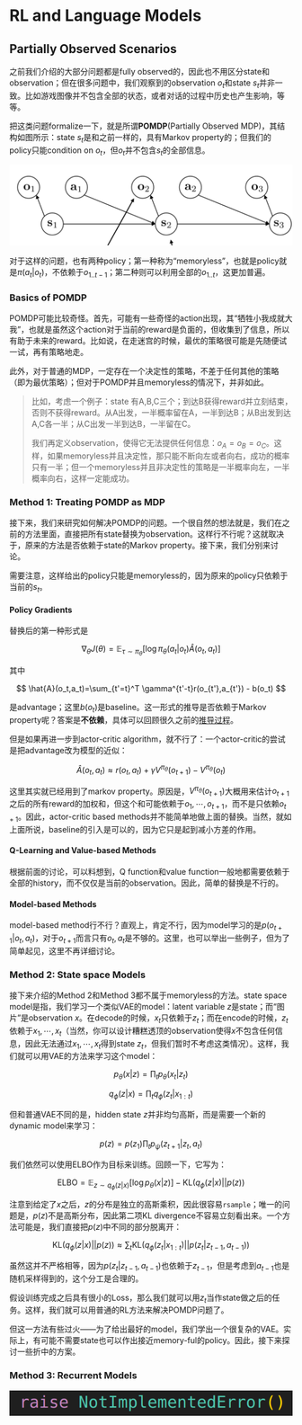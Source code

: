 # RL and Language Models

## Partially Observed Scenarios

之前我们介绍的大部分问题都是fully observed的，因此也不用区分state和observation；但在很多问题中，我们观察到的observation $o_t$和state $s_t$并非一致。比如游戏图像并不包含全部的状态，或者对话的过程中历史也产生影响，等等。

把这类问题formalize一下，就是所谓**POMDP**(Partially Observed MDP)，其结构如图所示：state $s_t$是和之前一样的，具有Markov property的；但我们的policy只能condition on $o_t$，但$o_t$并不包含$s_t$的全部信息。

![](./assets/21-1.png)

对于这样的问题，也有两种policy；第一种称为“memoryless”，也就是policy就是$\pi(a_t|o_t)$，不依赖于$o_{1..t-1}$；第二种则可以利用全部的$o_{1..t}$，这更加普遍。

### Basics of POMDP

POMDP可能比较奇怪。首先，可能有一些奇怪的action出现，其“牺牲小我成就大我”，也就是虽然这个action对于当前的reward是负面的，但收集到了信息，所以有助于未来的reward。比如说，在走迷宫的时候，最优的策略很可能是先随便试一试，再有策略地走。

此外，对于普通的MDP，一定存在一个决定性的策略，不差于任何其他的策略（即为最优策略）；但对于POMDP并且memoryless的情况下，并非如此。

> 比如，考虑一个例子：state 有A,B,C三个；到达B获得reward并立刻结束，否则不获得reward。从A出发，一半概率留在A，一半到达B；从B出发到达A,C各一半；从C出发一半到达B，一半留在C。
>
> 我们再定义observation，使得它无法提供任何信息：$o_A=o_B=o_C$。这样，如果memoryless并且决定性，那只能不断向左或者向右，成功的概率只有一半；但一个memoryless并且非决定性的策略是一半概率向左，一半概率向右，这样一定能成功。

### Method 1: Treating POMDP as MDP

接下来，我们来研究如何解决POMDP的问题。一个很自然的想法就是，我们在之前的方法里面，直接把所有state替换为observation。这样行不行呢？这就取决于，原来的方法是否依赖于state的Markov property。接下来，我们分别来讨论。

需要注意，这样给出的policy只能是memoryless的，因为原来的policy只依赖于当前的$s_t$。

#### Policy Gradients

替换后的第一种形式是

$$
\nabla_\theta J(\theta) = \mathbb{E}_{\tau\sim \pi_\theta}\left[\log \pi_\theta(a_t|o_t)\hat{A}(o_t,a_t)\right]
$$

其中

$$
\hat{A}(o_t,a_t)=\sum_{t'=t}^T \gamma^{t'-t}r(o_{t'},a_{t'}) - b(o_t)
$$

是advantage；这里$b(o_t)$是baseline。这一形式的推导是否依赖于Markov property呢？答案是**不依赖**，具体可以回顾很久之前的[推导过程](./5-policy_grad.md)。

但是如果再进一步到actor-critic algorithm，就不行了：一个actor-critic的尝试是把advantage改为模型的近似：

$$
\hat{A}(o_t,a_t) \approx r(o_t,a_t) + \gamma V^{\pi_\theta}(o_{t+1}) - V^{\pi_\theta}(o_t)
$$

这里其实就已经用到了markov property。原因是，$V^{\pi_\theta}(o_{t+1})$大概用来估计$o_{t+1}$之后的所有reward的加权和，但这个和可能依赖于$o_1,\cdots,o_{t+1}$，而不是只依赖$o_{t+1}$。因此，actor-critic based methods并不能简单地做上面的替换。当然，就如上面所说，baseline的引入是可以的，因为它只是起到减小方差的作用。

#### Q-Learning and Value-based Methods

根据前面的讨论，可以料想到，Q function和value function一般地都需要依赖于全部的history，而不仅仅是当前的observation。因此，简单的替换是不行的。

#### Model-based Methods

model-based method行不行？直观上，肯定不行，因为model学习的是$p(o_{t+1}|o_t,a_t)$，对于$o_{t+1}$而言只有$o_t,a_t$是不够的。这里，也可以举出一些例子，但为了简单起见，这里不再详细讨论。

### Method 2: State space Models

接下来介绍的Method 2和Method 3都不属于memoryless的方法。state space model是指，我们学习一个类似VAE的model：latent variable $z$是state；而“图片”是observation $x$。在decode的时候，$x_t$只依赖于$z_t$；而在encode的时候，$z_t$依赖于$x_1,\cdots,x_t$（当然，你可以设计糟糕透顶的observation使得$x$不包含任何信息，因此无法通过$x_1,\cdots,x_t$得到state $z_t$，但我们暂时不考虑这类情况）。这样，我们就可以用VAE的方法来学习这个model：

$$
p_\theta(x|z)=\prod_t p_\theta(x_t|z_t)
$$

$$
q_\phi(z|x)=\prod_t q_\phi(z_t|x_{1:t})
$$

但和普通VAE不同的是，hidden state $z$并非均匀高斯，而是需要一个新的dynamic model来学习：

$$
p(z)=p(z_1)\prod_t p_\psi(z_{t+1}|z_t,a_t)
$$

我们依然可以使用ELBO作为目标来训练。回顾一下，它写为：

$$
\text{ELBO}= \mathbb{E}_{z\sim q_{\phi}(z|x)}\left[\log p_{\theta}(x|z)\right]-\text{KL}(q_{\phi}(z|x)||p(z))
$$

注意到给定了$x$之后，$z$的分布是独立的高斯乘积，因此很容易`rsample`；唯一的问题是，$p(z)$不是高斯分布，因此第二项KL divergence不容易立刻看出来。一个方法可能是，我们直接把$p(z)$中不同的部分脱离开：

$$
\text{KL}(q_{\phi}(z|x)||p(z))\approx \sum_t \text{KL}(q_{\phi}(z_t|x_{1:t})||p(z_t|z_{t-1},a_{t-1}))
$$

虽然这并不严格相等，因为$p(z_t|z_{t-1},a_{t-1})$也依赖于$z_{t-1}$，但是考虑到$a_{t-1}$也是随机采样得到的，这个分工是合理的。

假设训练完成之后具有很小的Loss，那么我们就可以用$z_t$当作state做之后的任务。这样，我们就可以用普通的RL方法来解决POMDP问题了。

但这一方法有些过火——为了给出最好的model，我们学出一个很复杂的VAE。实际上，有可能不需要state也可以作出接近memory-ful的policy。因此，接下来探讨一些折中的方案。

### Method 3: Recurrent Models

![](./assets/not_implement.png)